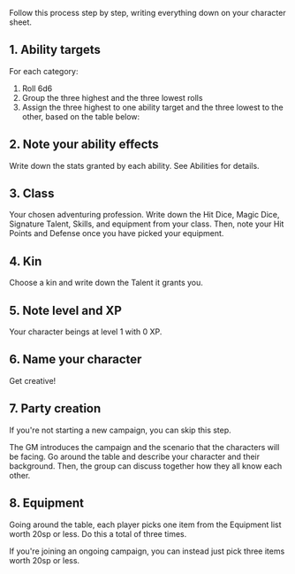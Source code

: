 <!--raw-typst
#import "@preview/tablem:0.1.0": tablem
#let fill = (_, y) => if calc.odd(y) { rgb("EAF2F5") }
#let diceTable = tablem.with(
  render: (columns: auto, ..args) => {
    table(
      columns: (1fr, 1fr),
      fill: fill,
      ..args,
    )
  }
)

#let categoryTable = tablem.with(
  render: (columns: auto, ..args) => {
    table(
      columns: (1fr, 1fr, 1fr),
      fill: fill,
      ..args,
    )
  }
)
-->

Follow this process step by step, writing everything down on your character sheet.

## 1. Ability targets

<!--raw-typst
#text(categoryTable[
| *Body*    | *Mind*       | *Soul*  |
| --------- | ---------    | ------- |
| Strength  | Instinct     | Courage |
| Dexterity | Intelligence | Cunning |
], size: 12pt)-->

For each category:

1. Roll 6d6
2. Group the three highest and the three lowest rolls
3. Assign the three highest to one ability target and the three lowest to the other, based on the table below:

<!--raw-typst
#diceTable[
| *Dice roll* | *Ability target* |
| --------- | ------- |
| 3         | 18      |
| 4-5       | 17      |
| 6-8       | 16      |
| 9-12      | 15      |
| 13-15     | 14      |
| 16-17     | 13      |
| 18        | 12      |
]
-->

## 2. Note your ability effects

Write down the stats granted by each ability. See Abilities for details.

## 3. Class

Your chosen adventuring profession. Write down the Hit Dice, Magic Dice, Signature Talent, Skills, and equipment from your class. Then, note your Hit Points and Defense once you have picked your equipment.

## 4. Kin

Choose a kin and write down the Talent it grants you.

## 5. Note level and XP

Your character beings at level 1 with 0 XP.

## 6. Name your character
Get creative!

## 7. Party creation

If you're not starting a new campaign, you can skip this step.

The GM introduces the campaign and the scenario that the characters will be facing. Go around the table and describe your character and their background. Then, the group can discuss together how they all know each other.

## 8. Equipment

Going around the table, each player picks one item from the Equipment list worth 20sp or less. Do this a total of three times.

If you're joining an ongoing campaign, you can instead just pick three items worth 20sp or less.
